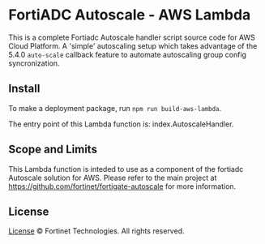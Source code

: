# FortiADC Autoscale - AWS Lambda

This is a complete Fortiadc Autoscale handler script source code for AWS Cloud Platform. A 'simple' autoscaling setup which takes advantage of the 5.4.0 `auto-scale` callback feature to automate autoscaling group config syncronization.

## Install

To make a deployment package, run `npm run build-aws-lambda`.

The entry point of this Lambda function is: index.AutoscaleHandler.


## Scope and Limits

This Lambda function is inteded to use as a component of the fortiadc Autoscale solution for AWS. Please refer to the main project at https://github.com/fortinet/fortigate-autoscale for more information.

## License
[License](https://github.com/fortinet/fortigate-autoscale/blob/master/LICENSE) © Fortinet Technologies. All rights reserved.